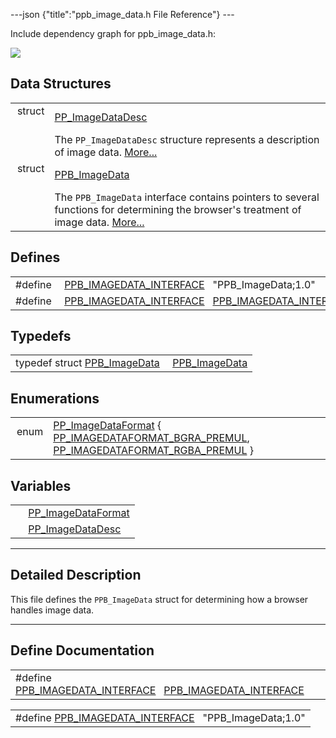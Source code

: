 ---json {"title":"ppb_image_data.h File Reference"} ---

Include dependency graph for ppb_image_data.h:

![](/docs/native-client/pepper_beta/c/ppb__image__data_8h__incl.png)

## Data Structures

<table><tbody><tr class="odd"><td style="text-align: right;">struct  </td><td><a href="/docs/native-client/pepper_beta/c/struct_p_p___image_data_desc/" class="el">PP_ImageDataDesc</a></td></tr><tr class="even"><td style="text-align: right;"> </td><td>The <code>PP_ImageDataDesc</code> structure represents a description of image data. <a href="/docs/native-client/pepper_beta/c/struct_p_p___image_data_desc#details">More...</a><br />
</td></tr><tr class="odd"><td style="text-align: right;">struct  </td><td><a href="/docs/native-client/pepper_beta/c/struct_p_p_b___image_data__1__0/" class="el">PPB_ImageData</a></td></tr><tr class="even"><td style="text-align: right;"> </td><td>The <code>PPB_ImageData</code> interface contains pointers to several functions for determining the browser's treatment of image data. <a href="/docs/native-client/pepper_beta/c/struct_p_p_b___image_data__1__0#details">More...</a><br />
</td></tr></tbody></table>

## Defines

<table><tbody><tr class="odd"><td style="text-align: right;">#define </td><td><a href="/docs/native-client/pepper_beta/c/ppb__image__data_8h#ab08ef8c9002eec0102a71d9c766f0893" class="el">PPB_IMAGEDATA_INTERFACE</a>   "PPB_ImageData;1.0"</td></tr><tr class="even"><td style="text-align: right;">#define </td><td><a href="/docs/native-client/pepper_beta/c/ppb__image__data_8h#a706a4eb837834aefe135ccbfb3ebe21d" class="el">PPB_IMAGEDATA_INTERFACE</a>   <a href="/docs/native-client/pepper_beta/c/ppb__image__data_8h#ab08ef8c9002eec0102a71d9c766f0893" class="el">PPB_IMAGEDATA_INTERFACE</a></td></tr></tbody></table>

## Typedefs

<table><tbody><tr class="odd"><td style="text-align: right;">typedef struct <a href="/docs/native-client/pepper_beta/c/struct_p_p_b___image_data__1__0/" class="el">PPB_ImageData</a> </td><td><a href="/docs/native-client/pepper_beta/c/group___interfaces#ga17e05bbe7da0d6d7b61b6f78c5913c37" class="el">PPB_ImageData</a></td></tr></tbody></table>

## Enumerations

<table><tbody><tr class="odd"><td style="text-align: right;">enum  </td><td><a href="/docs/native-client/pepper_beta/c/group___enums#ga2ee7ad01799553e5f17bdaa35dd952ee" class="el">PP_ImageDataFormat</a> { <a href="/docs/native-client/pepper_beta/c/group___enums#gga2ee7ad01799553e5f17bdaa35dd952eea8685611ba2e85347f5f6bb0043940358" class="el">PP_IMAGEDATAFORMAT_BGRA_PREMUL</a>, <a href="/docs/native-client/pepper_beta/c/group___enums#gga2ee7ad01799553e5f17bdaa35dd952eeab291a13cd5f4728eab3c207938916622" class="el">PP_IMAGEDATAFORMAT_RGBA_PREMUL</a> }</td></tr></tbody></table>

## Variables

<table><tbody><tr class="odd"><td style="text-align: right;"> </td><td><a href="/docs/native-client/pepper_beta/c/group___enums#ga2ee7ad01799553e5f17bdaa35dd952ee" class="el">PP_ImageDataFormat</a></td></tr><tr class="even"><td style="text-align: right;"> </td><td><a href="/docs/native-client/pepper_beta/c/group___structs#gae0f2df62c9fe8b622336fa44ad897470" class="el">PP_ImageDataDesc</a></td></tr></tbody></table>

---

<span id="details" class="anchor" style="margin: 0;"></span>

## Detailed Description

This file defines the `PPB_ImageData` struct for determining how a browser handles image data.

---

## Define Documentation

<span id="a706a4eb837834aefe135ccbfb3ebe21d" class="anchor" style="margin: 0;"></span>

<table><tbody><tr class="odd"><td>#define <a href="/docs/native-client/pepper_beta/c/ppb__image__data_8h#a706a4eb837834aefe135ccbfb3ebe21d" class="el">PPB_IMAGEDATA_INTERFACE</a>   <a href="/docs/native-client/pepper_beta/c/ppb__image__data_8h#ab08ef8c9002eec0102a71d9c766f0893" class="el">PPB_IMAGEDATA_INTERFACE</a></td></tr></tbody></table>

<span id="ab08ef8c9002eec0102a71d9c766f0893" class="anchor" style="margin: 0;"></span>

<table><tbody><tr class="odd"><td>#define <a href="/docs/native-client/pepper_beta/c/ppb__image__data_8h#ab08ef8c9002eec0102a71d9c766f0893" class="el">PPB_IMAGEDATA_INTERFACE</a>   "PPB_ImageData;1.0"</td></tr></tbody></table>

